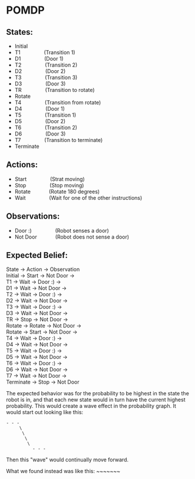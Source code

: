 # POMDP

## States:
* Initial      
* T1           &emsp;&emsp;&emsp;&emsp; (Transition 1)
* D1           &emsp;&emsp;&emsp;&emsp; (Door 1)
* T2           &emsp;&emsp;&emsp;&emsp; (Transition 2)
* D2           &emsp;&emsp;&emsp;&emsp; (Door 2)
* T3           &emsp;&emsp;&emsp;&emsp; (Transition 3)
* D3           &emsp;&emsp;&emsp;&emsp; (Door 3)
* TR           &emsp;&emsp;&emsp;&emsp; (Transition to rotate)
* Rotate    
* T4           &emsp;&emsp;&emsp;&emsp; (Transition from rotate)
* D4           &emsp;&emsp;&emsp;&emsp; (Door 1)
* T5           &emsp;&emsp;&emsp;&emsp; (Transition 1)
* D5           &emsp;&emsp;&emsp;&emsp; (Door 2)
* T6           &emsp;&emsp;&emsp;&emsp; (Transition 2)
* D6           &emsp;&emsp;&emsp;&emsp; (Door 3)
* T7           &emsp;&emsp;&emsp;&emsp; (Transition to terminate)
* Terminate

## Actions:
* Start        &emsp;&emsp;&emsp;&emsp; (Strat moving)
* Stop         &emsp;&emsp;&emsp;&emsp; (Stop moving)
* Rotate       &emsp;&emsp;&emsp; (Rotate 180 degrees)
* Wait         &emsp;&emsp;&emsp;&emsp; (Wait for one of the other instructions)

## Observations:
* Door :)      &emsp;&emsp;&emsp;&emsp; (Robot senses a door)
* Not Door     &emsp;&emsp;&emsp; (Robot does not sense a door)

## Expected Belief: 

State -> Action -> Observation  
Initial -> Start -> Not Door ->   
T1 -> Wait -> Door :) ->  
D1 -> Wait -> Not Door ->  
T2 -> Wait -> Door :) ->  
D2 -> Wait -> Not Door ->  
T3 -> Wait -> Door :) ->  
D3 -> Wait -> Not Door ->  
TR -> Stop -> Not Door ->  
Rotate -> Rotate -> Not Door ->  
Rotate -> Start -> Not Door ->  
T4 -> Wait -> Door :) ->  
D4 -> Wait -> Not Door ->  
T5 -> Wait -> Door :) ->  
D5 -> Wait -> Not Door ->  
T6 -> Wait -> Door :) ->  
D6 -> Wait -> Not Door ->  
T7 -> Wait -> Not Door ->   
Terminate -> Stop -> Not Door

The expected behavior was for the probability to be highest in the state the robot is in, and that each new state would in turn have the current highest probability.
This would create a wave effect in the probability graph. It would start out looking like this:   
```
- - -
     \
      \
       \
        \
          - - -
```
Then this "wave" would continually move forward.

What we found instead was like this: ~~~~~~~



